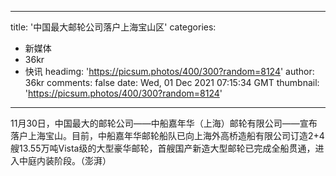 
---
title: '中国最大邮轮公司落户上海宝山区'
categories: 
 - 新媒体
 - 36kr
 - 快讯
headimg: 'https://picsum.photos/400/300?random=8124'
author: 36kr
comments: false
date: Wed, 01 Dec 2021 07:15:34 GMT
thumbnail: 'https://picsum.photos/400/300?random=8124'
---

<div>   
11月30日，中国最大的邮轮公司——中船嘉年华（上海）邮轮有限公司——宣布落户上海宝山。目前，中船嘉年华邮轮船队已向上海外高桥造船有限公司订造2+4艘13.55万吨Vista级的大型豪华邮轮，首艘国产新造大型邮轮已完成全船贯通，进入中庭内装阶段。（澎湃）  
</div>
            